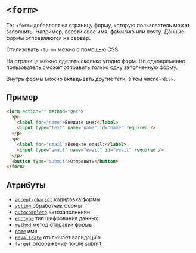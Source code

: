 # `<form>`

Тег `<form>` добавляет на страницу форму, которую пользователь может заполнить. Например, ввести своё имя, фамилию или почту. Данные формы отправляются на сервер.

Стилизовать `<form>` можно с помощью CSS.

На странице можно сделать сколько угодно форм. Но одновременно пользователь сможет отправить только одну заполненную форму.

Внутрь формы можно вкладывать другие теги, в том числе `<div>`.

## Пример

```html
<form action="" method="get">
  <p>
    <label for="name">Введите имя:</label>
    <input type="text" name="name" id="name" required />
  </p>
  <p>
    <label for="email">Введите email:</label>
    <input type="email" name="email" id="email" required />
  </p>
  <button type="submit">Отправить</button>
</form>
```

## Атрибуты

- [`accept-charset`](../Attrubutes/accept-charset.md) кодировка формы
- [`action`](../Attrubutes/action.md) обработчик формы
- [`autocomplete`](../Attrubutes/autocomplete.md) автозаполнение
- [`enctype`](../Attrubutes/enctype.md) тип шифрования данных
- [`method`](../Attrubutes/method.md) метод отправки формы
- [`name`](<../Attrubutes/name (input).md>) имя
- [`novalidate`](../Attrubutes/novalidate.md) отключает валидацию
- [`target`](<../Attrubutes/target (form).md>) отображение после submit
